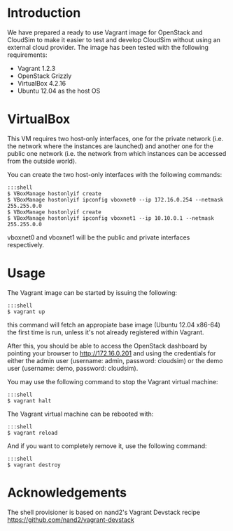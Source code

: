 Introduction
============

We have prepared a ready to use Vagrant image for OpenStack and CloudSim to
make it easier to test and develop CloudSim without using an external cloud
provider. The image has been tested with the following requirements:

- Vagrant 1.2.3
- OpenStack Grizzly
- VirtualBox 4.2.16
- Ubuntu 12.04 as the host OS

VirtualBox
==========

This VM requires two host-only interfaces, one for the private network (i.e.
the network where the instances are launched) and another one for the public
one network (i.e. the network from which instances can be accessed from the
outside world).

You can create the two host-only interfaces with the following commands:

    :::shell
    $ VBoxManage hostonlyif create
    $ VBoxManage hostonlyif ipconfig vboxnet0 --ip 172.16.0.254 --netmask 255.255.0.0
    $ VBoxManage hostonlyif create
    $ VBoxManage hostonlyif ipconfig vboxnet1 --ip 10.10.0.1 --netmask 255.255.0.0
    
vboxnet0 and vboxnet1 will be the public and private interfaces respectively.

Usage
=====

The Vagrant image can be started by issuing the following:

    :::shell
    $ vagrant up

this command will fetch an appropiate base image (Ubuntu 12.04 x86-64) the first
time is run, unless it's not already registered within Vagrant.

After this, you should be able to access the OpenStack dashboard by pointing your
browser to http://172.16.0.201 and using the credentials for either the admin user
(username: admin, password: cloudsim) or the demo user (username: demo,
password: cloudsim).

You may use the following command to stop the Vagrant virtual machine:

    :::shell
    $ vagrant halt

The Vagrant virtual machine can be rebooted with:

    :::shell
    $ vagrant reload

And if you want to completely remove it, use the following command:

    :::shell
    $ vagrant destroy

Acknowledgements
================

The shell provisioner is based on nand2's Vagrant Devstack recipe https://github.com/nand2/vagrant-devstack
